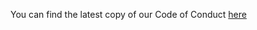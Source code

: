 You can find the latest copy of our Code of Conduct [here](https://docs.visoftware.dev/vi-software/guidelines/code-of-conduct)
